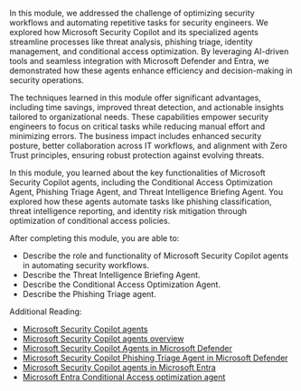 In this module, we addressed the challenge of optimizing security workflows and automating repetitive tasks for security engineers. We explored how Microsoft Security Copilot and its specialized agents streamline processes like threat analysis, phishing triage, identity management, and conditional access optimization. By leveraging AI-driven tools and seamless integration with Microsoft Defender and Entra, we demonstrated how these agents enhance efficiency and decision-making in security operations.

The techniques learned in this module offer significant advantages, including time savings, improved threat detection, and actionable insights tailored to organizational needs. These capabilities empower security engineers to focus on critical tasks while reducing manual effort and minimizing errors. The business impact includes enhanced security posture, better collaboration across IT workflows, and alignment with Zero Trust principles, ensuring robust protection against evolving threats.

In this module, you learned about the key functionalities of Microsoft Security Copilot agents, including the Conditional Access Optimization Agent, Phishing Triage Agent, and Threat Intelligence Briefing Agent. You explored how these agents automate tasks like phishing classification, threat intelligence reporting, and identity risk mitigation through optimization of conditional access policies.

After completing this module, you are able to:

- Describe the role and functionality of Microsoft Security Copilot agents in automating security workflows.
- Describe the Threat Intelligence Briefing Agent.
- Describe the Conditional Access Optimization Agent.
- Describe the Phishing Triage agent.

Additional Reading:  
- [Microsoft Security Copilot agents](/copilot/security/agents-security-copilot)
- [Microsoft Security Copilot agents overview](/copilot/security/agents-overview)
- [Microsoft Security Copilot Agents in Microsoft Defender](/defender-xdr/security-copilot-agents-defender)  
- [Microsoft Security Copilot Phishing Triage Agent in Microsoft Defender](/defender-xdr/phishing-triage-agent)  
- [Microsoft Security Copilot agents in Microsoft Entra](/entra/fundamentals/agents)
- [Microsoft Entra Conditional Access optimization agent](/entra/identity/conditional-access/agent-optimization)